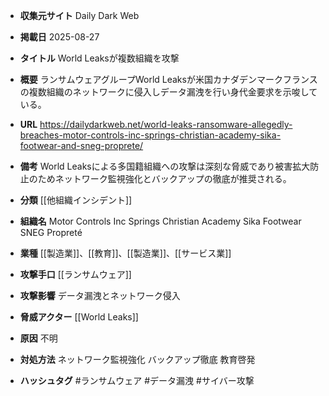 - **収集元サイト**
Daily Dark Web

- **掲載日**
2025-08-27

- **タイトル**
World Leaksが複数組織を攻撃

- **概要**
ランサムウェアグループWorld Leaksが米国カナダデンマークフランスの複数組織のネットワークに侵入しデータ漏洩を行い身代金要求を示唆している。

- **URL**
https://dailydarkweb.net/world-leaks-ransomware-allegedly-breaches-motor-controls-inc-springs-christian-academy-sika-footwear-and-sneg-proprete/

- **備考**
World Leaksによる多国籍組織への攻撃は深刻な脅威であり被害拡大防止のためネットワーク監視強化とバックアップの徹底が推奨される。

- **分類**
[[他組織インシデント]]

- **組織名**
Motor Controls Inc Springs Christian Academy Sika Footwear SNEG Propreté

- **業種**
[[製造業]]、[[教育]]、[[製造業]]、[[サービス業]]

- **攻撃手口**
[[ランサムウェア]]

- **攻撃影響**
データ漏洩とネットワーク侵入

- **脅威アクター**
[[World Leaks]]

- **原因**
不明

- **対処方法**
ネットワーク監視強化 バックアップ徹底 教育啓発

- **ハッシュタグ**
#ランサムウェア #データ漏洩 #サイバー攻撃

